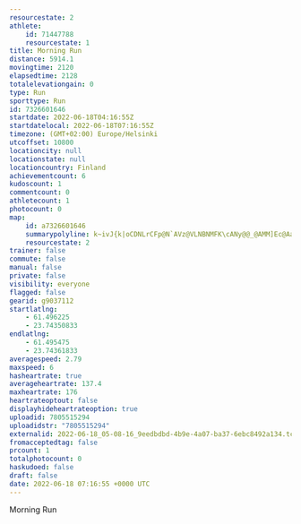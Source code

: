```yaml
---
resourcestate: 2
athlete:
    id: 71447788
    resourcestate: 1
title: Morning Run
distance: 5914.1
movingtime: 2120
elapsedtime: 2128
totalelevationgain: 0
type: Run
sporttype: Run
id: 7326601646
startdate: 2022-06-18T04:16:55Z
startdatelocal: 2022-06-18T07:16:55Z
timezone: (GMT+02:00) Europe/Helsinki
utcoffset: 10800
locationcity: null
locationstate: null
locationcountry: Finland
achievementcount: 6
kudoscount: 1
commentcount: 0
athletecount: 1
photocount: 0
map:
    id: a7326601646
    summarypolyline: k~ivJ{k|oCDNLrCFp@N`AVz@VLNBNMFK\cANy@@_@AMM]Ec@AaCEuAKw@Q_@OOUCM@SNM^CLAj@@tBHnB?l@EZBr@Ab@Rp@DJJHJDF?HCNMTg@J]Fa@Be@?{ABi@CkAMoBKk@[g@OKOAK@SNGNITGb@GPBf@Cz@Bb@CZ@v@Df@@hAJp@BL\n@ZVDATWL_@Pa@F[@yBCiA@_@Q{CWi@MO]ISFKJSb@Kn@MlBLtAHlB?f@Bb@J\RZPNTHB?PWJ_@TiABy@KyB@oBCeAEUK_@SYMGQCG@UTQXI^Gn@B`ADd@BrACvBFdAVn@`@TRAJGV_@T{@B]AgBEw@CkCIaAM]OQOKOCI@QJa@|@Ip@?XHpEAl@J^B`@DNLVJFNFRAFC^}@Je@Bm@MgE?gAGe@Ye@UKY@MDGDSf@If@A|@@z@XzFBTDHLNTFHCHITa@Lc@F[CeGIeAWu@OSIEWBGBYf@Mj@CdA@`AHlAB`BF`AHTNRZVP@TILMNk@Fi@B}@EoAAqAE}@Ks@G[c@s@SMO?WTS^EVAh@FlBRlD?`AFTT\PFVCFEVi@Pu@B]K_BEmBKmBU_AMKUGWFGFQb@Gh@Al@JhB@bAC~AJpABJJL`@RN?LGVm@J_@Fg@?aAEmA?eCGaASe@KCEGUGG?]PILS|@ApCF~BFrAH`@JXJPLJLBNEVe@Ru@B]Ac@GaFGy@Ki@O[[WMAKDWZUp@G^?~@Ft@Fh@HrB?z@D^FVVRNBTCTWRa@Lk@@Y?k@Kw@U_GQ_@WOMAWJQTSz@C\FbINt@RPTHXBPS\s@HW@[K{EIyAIe@M]QSMKIAMDSNSf@KhAAZ@f@D^BxAFl@@rAJf@LPf@XJ@PI\w@Nw@@i@Ea@EuAQ_DEg@Qa@KGe@MYTYh@ENCh@A|@CP@dABp@Aj@HfCTXNXDDNBF?LG^g@P[JYJg@@s@Ag@M_AAw@K_ACcA_@wAOGSDQHW\MXKvB@^Cz@@vBFnADNLNN\RPLBPALIf@aADWBg@?QGSB_AIw@?_A
    resourcestate: 2
trainer: false
commute: false
manual: false
private: false
visibility: everyone
flagged: false
gearid: g9037112
startlatlng:
    - 61.496225
    - 23.74350833
endlatlng:
    - 61.495475
    - 23.74361833
averagespeed: 2.79
maxspeed: 6
hasheartrate: true
averageheartrate: 137.4
maxheartrate: 176
heartrateoptout: false
displayhideheartrateoption: true
uploadid: 7805515294
uploadidstr: "7805515294"
externalid: 2022-06-18_05-08-16_9eedbdbd-4b9e-4a07-ba37-6ebc8492a134.tcx
fromacceptedtag: false
prcount: 1
totalphotocount: 0
haskudoed: false
draft: false
date: 2022-06-18 07:16:55 +0000 UTC
---
```

Morning Run